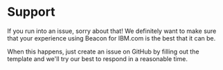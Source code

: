 # Support

If you run into an issue, sorry about that! We definitely want to make sure that
your experience using Beacon for IBM.com is the best that it can be.

When this happens, just create an issue on GitHub by filling out the template
and we'll try our best to respond in a reasonable time.
